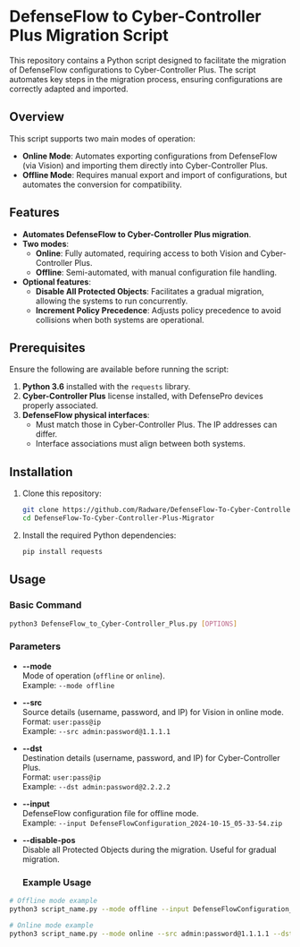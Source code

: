 # DefenseFlow to Cyber-Controller Plus Migration Script

This repository contains a Python script designed to facilitate the migration of DefenseFlow configurations to Cyber-Controller Plus. The script automates key steps in the migration process, ensuring configurations are correctly adapted and imported.

## Overview

This script supports two main modes of operation:
- **Online Mode**: Automates exporting configurations from DefenseFlow (via Vision) and importing them directly into Cyber-Controller Plus.
- **Offline Mode**: Requires manual export and import of configurations, but automates the conversion for compatibility.

## Features

- **Automates DefenseFlow to Cyber-Controller Plus migration**.
- **Two modes**:
  - **Online**: Fully automated, requiring access to both Vision and Cyber-Controller Plus.
  - **Offline**: Semi-automated, with manual configuration file handling.
- **Optional features**:
  - **Disable All Protected Objects**: Facilitates a gradual migration, allowing the systems to run concurrently.
  - **Increment Policy Precedence**: Adjusts policy precedence to avoid collisions when both systems are operational.

## Prerequisites

Ensure the following are available before running the script:

1. **Python 3.6** installed with the `requests` library.
2. **Cyber-Controller Plus** license installed, with DefensePro devices properly associated.
3. **DefenseFlow physical interfaces**:
   - Must match those in Cyber-Controller Plus. The IP addresses can differ.
   - Interface associations must align between both systems.

## Installation

1. Clone this repository:
   ```bash
   git clone https://github.com/Radware/DefenseFlow-To-Cyber-Controller-Plus-Migrator.git
   cd DefenseFlow-To-Cyber-Controller-Plus-Migrator
   ```
2. Install the required Python dependencies:
   ```bash
   pip install requests
   ```

## Usage

### Basic Command

```bash
python3 DefenseFlow_to_Cyber-Controller_Plus.py [OPTIONS]
```

### Parameters

- **--mode**  
  Mode of operation (`offline` or `online`).  
  Example: `--mode offline`

- **--src**  
  Source details (username, password, and IP) for Vision in online mode.  
  Format: `user:pass@ip`  
  Example: `--src admin:password@1.1.1.1`

- **--dst**  
  Destination details (username, password, and IP) for Cyber-Controller Plus.  
  Format: `user:pass@ip`  
  Example: `--dst admin:password@2.2.2.2`

- **--input**  
  DefenseFlow configuration file for offline mode.  
  Example: `--input DefenseFlowConfiguration_2024-10-15_05-33-54.zip`

- **--disable-pos**  
  Disable all Protected Objects during the migration. Useful for gradual migration.

  ### Example Usage

```bash
# Offline mode example
python3 script_name.py --mode offline --input DefenseFlowConfiguration_2024-10-15_05-33-54.zip --disable-pos

# Online mode example
python3 script_name.py --mode online --src admin:password@1.1.1.1 --dst admin:password@2.2.2.2 --disable-pos
